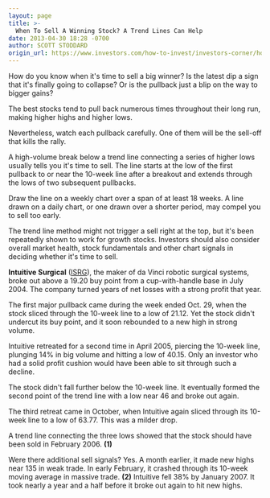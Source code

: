 ```yaml
---
layout: page
title: >-
  When To Sell A Winning Stock? A Trend Lines Can Help
date: 2013-04-30 18:28 -0700
author: SCOTT STODDARD
origin_url: https://www.investors.com/how-to-invest/investors-corner/how-to-use-trend-line-to-sell/
---
```


How do you know when it's time to sell a big winner? Is the latest dip a sign that it's finally going to collapse? Or is the pullback just a blip on the way to bigger gains?

The best stocks tend to pull back numerous times throughout their long run, making higher highs and higher lows.

Nevertheless, watch each pullback carefully. One of them will be the sell-off that kills the rally.

A high-volume break below a trend line connecting a series of higher lows usually tells you it's time to sell. The line starts at the low of the first pullback to or near the 10-week line after a breakout and extends through the lows of two subsequent pullbacks.

Draw the line on a weekly chart over a span of at least 18 weeks. A line drawn on a daily chart, or one drawn over a shorter period, may compel you to sell too early.

The trend line method might not trigger a sell right at the top, but it's been repeatedly shown to work for growth stocks. Investors should also consider overall market health, stock fundamentals and other chart signals in deciding whether it's time to sell.

**Intuitive Surgical** ([ISRG](https://research.investors.com/quote.aspx?symbol=ISRG)), the maker of da Vinci robotic surgical systems, broke out above a 19.20 buy point from a cup-with-handle base in July 2004. The company turned years of net losses with a strong profit that year.

The first major pullback came during the week ended Oct. 29, when the stock sliced through the 10-week line to a low of 21.12. Yet the stock didn't undercut its buy point, and it soon rebounded to a new high in strong volume.

Intuitive retreated for a second time in April 2005, piercing the 10-week line, plunging 14% in big volume and hitting a low of 40.15. Only an investor who had a solid profit cushion would have been able to sit through such a decline.

The stock didn't fall further below the 10-week line. It eventually formed the second point of the trend line with a low near 46 and broke out again.

The third retreat came in October, when Intuitive again sliced through its 10-week line to a low of 63.77. This was a milder drop.

A trend line connecting the three lows showed that the stock should have been sold in February 2006. **(1)**

Were there additional sell signals? Yes. A month earlier, it made new highs near 135 in weak trade. In early February, it crashed through its 10-week moving average in massive trade. **(2)** Intuitive fell 38% by January 2007. It took nearly a year and a half before it broke out again to hit new highs.
